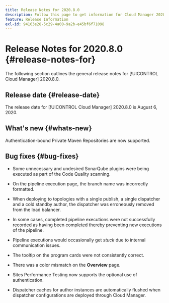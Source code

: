 ```yaml
---
title: Release Notes for 2020.8.0
description: Follow this page to get information for Cloud Manager 2020.8.0
feature: Release Information
exl-id: 94163e28-5c29-4a00-9a2b-e45bf6f71098
---
```

# Release Notes for 2020.8.0 {#release-notes-for}

The following section outlines the general release notes for [!UICONTROL Cloud Manager] 2020.8.0.

## Release date {#release-date}

The release date for [!UICONTROL Cloud Manager] 2020.8.0 is August 6, 2020.

## What's new {#whats-new}

Authentication-bound Private Maven Repositories are now supported.

## Bug fixes {#bug-fixes}

* Some unnecessary and undesired SonarQube plugins were being executed as part of the Code Quality scanning. 

* On the pipeline execution page, the branch name was incorrectly formatted. 

* When deploying to topologies with a single publish, a single dispatcher and a cold standby author, the dispatcher was erroneously removed from the load balancer. 

* In some cases, completed pipeline executions were not successfully recorded as having been completed thereby preventing new executions of the pipeline.

* Pipeline executions would occasionally get *stuck* due to internal communication issues.

* The tooltip on the program cards were not consistently correct.

* There was a color mismatch on the **Overview** page.

* Sites Performance Testing now supports the optional use of authentication.

* Dispatcher caches for author instances are automatically flushed when dispatcher configurations are deployed through Cloud Manager.
